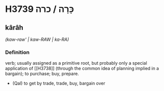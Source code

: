 # H3739 כָּרָה / כרה

## kârâh

_(kaw-raw' | kaw-RAW | ka-RA)_

### Definition

verb; usually assigned as a primitive root, but probably only a special application of [[H3738]] (through the common idea of planning implied in a bargain); to purchase; buy, prepare.

- (Qal) to get by trade, trade, buy, bargain over
